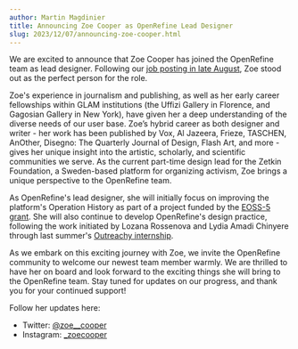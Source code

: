 ```yaml
---
author: Martin Magdinier
title: Announcing Zoe Cooper as OpenRefine Lead Designer
slug: 2023/12/07/announcing-zoe-cooper.html
---
```


We are excited to announce that Zoe Cooper has joined the OpenRefine team as lead designer. Following our [job posting in late August](/blog/2023/08/25/reproducibility-designer), Zoe stood out as the perfect person for the role.

Zoe's experience in journalism and publishing, as well as her early career fellowships within  GLAM institutions (the Uffizi Gallery in Florence, and Gagosian Gallery in New York), have given her a deep understanding of the diverse needs of our user base. Zoe’s hybrid career as both designer and writer - her work has been published by Vox, Al Jazeera, Frieze, TASCHEN, AnOther, Disegno: The Quarterly Journal of Design, Flash Art, and more - gives her unique insight into the artistic, scholarly, and scientific communities we serve. As the current part-time design lead for the Zetkin Foundation, a Sweden-based platform for organizing activism, Zoe brings a unique perspective to the OpenRefine team.

As OpenRefine's lead designer, she will initially focus on improving the platform's Operation History as part of a project funded by the [EOSS-5 grant](/funding#2022-eoss-5). She will also continue to develop OpenRefine's design practice, following the work initiated by Lozana Rossenova and Lydia Amadi Chinyere through last summer's [Outreachy internship](/blog/2023/05/05/outreachy-interns).

As we embark on this exciting journey with Zoe, we invite the OpenRefine community to welcome our newest team member warmly. We are thrilled to have her on board and look forward to the exciting things she will bring to the OpenRefine team. Stay tuned for updates on our progress, and thank you for your continued support!

Follow her updates here:
* Twitter: [@zoe__cooper](https://twitter.com/zoe__cooper)
* Instagram: [_zoecooper](https://www.instagram.com/_zoecooper/)
